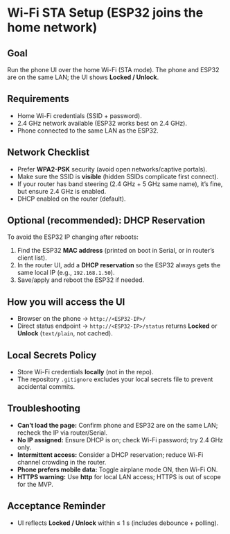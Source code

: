 # Wi-Fi STA Setup (ESP32 joins the home network)

## Goal
Run the phone UI over the home Wi-Fi (STA mode). The phone and ESP32 are on the same LAN; the UI shows **Locked / Unlock**.

## Requirements
- Home Wi-Fi credentials (SSID + password).
- 2.4 GHz network available (ESP32 works best on 2.4 GHz).
- Phone connected to the same LAN as the ESP32.

## Network Checklist
- Prefer **WPA2-PSK** security (avoid open networks/captive portals).
- Make sure the SSID is **visible** (hidden SSIDs complicate first connect).
- If your router has band steering (2.4 GHz + 5 GHz same name), it’s fine, but ensure 2.4 GHz is enabled.
- DHCP enabled on the router (default).

## Optional (recommended): DHCP Reservation
To avoid the ESP32 IP changing after reboots:
1. Find the ESP32 **MAC address** (printed on boot in Serial, or in router’s client list).
2. In the router UI, add a **DHCP reservation** so the ESP32 always gets the same local IP (e.g., `192.168.1.50`).
3. Save/apply and reboot the ESP32 if needed.

## How you will access the UI
- Browser on the phone → `http://<ESP32-IP>/`
- Direct status endpoint → `http://<ESP32-IP>/status` returns **Locked** or **Unlock** (`text/plain`, not cached).

## Local Secrets Policy
- Store Wi-Fi credentials **locally** (not in the repo).
- The repository `.gitignore` excludes your local secrets file to prevent accidental commits.

## Troubleshooting
- **Can’t load the page:** Confirm phone and ESP32 are on the same LAN; recheck the IP via router/Serial.
- **No IP assigned:** Ensure DHCP is on; check Wi-Fi password; try 2.4 GHz only.
- **Intermittent access:** Consider a DHCP reservation; reduce Wi-Fi channel crowding in the router.
- **Phone prefers mobile data:** Toggle airplane mode ON, then Wi-Fi ON.
- **HTTPS warning:** Use **http** for local LAN access; HTTPS is out of scope for the MVP.

## Acceptance Reminder
- UI reflects **Locked / Unlock** within ≤ 1 s (includes debounce + polling).
